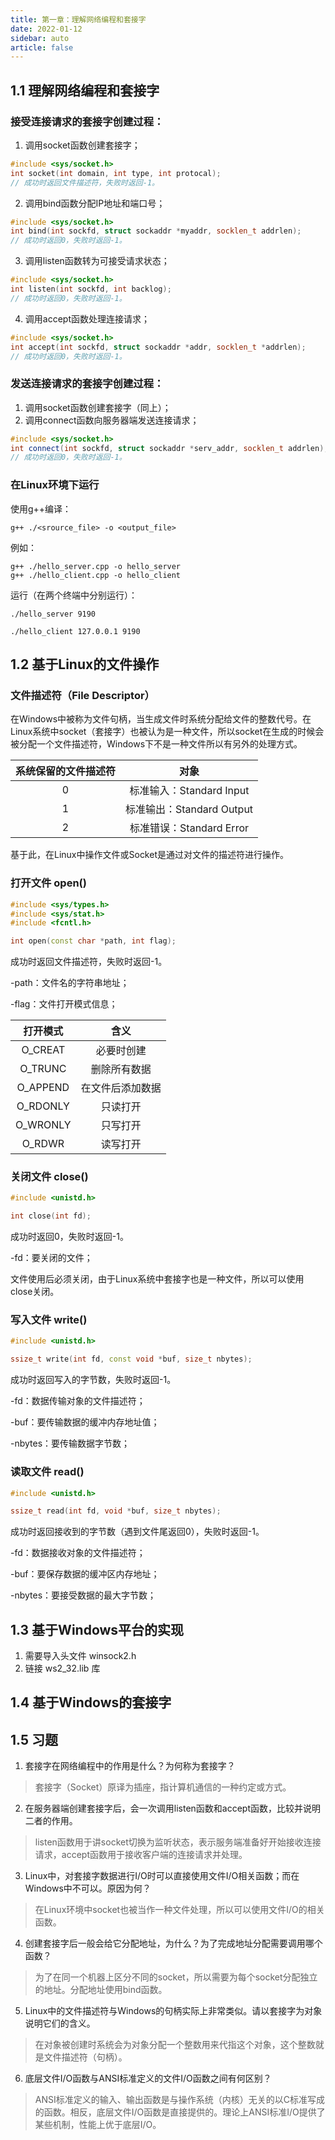 ```yaml
---
title: 第一章：理解网络编程和套接字
date: 2022-01-12
sidebar: auto
article: false
---
```


## 1.1 理解网络编程和套接字

### 接受连接请求的套接字创建过程：

1. 调用socket函数创建套接字；

```c++
#include <sys/socket.h>
int socket(int domain, int type, int protocal);
// 成功时返回文件描述符，失败时返回-1。
```

2. 调用bind函数分配IP地址和端口号；

```c++
#include <sys/socket.h>
int bind(int sockfd, struct sockaddr *myaddr, socklen_t addrlen);
// 成功时返回0，失败时返回-1。
```

3. 调用listen函数转为可接受请求状态；

```c++
#include <sys/socket.h>
int listen(int sockfd, int backlog);
// 成功时返回0，失败时返回-1。
```

4. 调用accept函数处理连接请求；

```c++
#include <sys/socket.h>
int accept(int sockfd, struct sockaddr *addr, socklen_t *addrlen);
// 成功时返回0，失败时返回-1。
```



### 发送连接请求的套接字创建过程：

1. 调用socket函数创建套接字（同上）；
2. 调用connect函数向服务器端发送连接请求；

```c++
#include <sys/socket.h>
int connect(int sockfd, struct sockaddr *serv_addr, socklen_t addrlen);
// 成功时返回0，失败时返回-1。
```



### 在Linux环境下运行

使用g++编译：

```shell
g++ ./<srource_file> -o <output_file>
```

例如：

```shell
g++ ./hello_server.cpp -o hello_server
g++ ./hello_client.cpp -o hello_client
```

运行（在两个终端中分别运行）：

```shell
./hello_server 9190
```

```shell
./hello_client 127.0.0.1 9190
```



## 1.2 基于Linux的文件操作

### 文件描述符（File Descriptor）

在Windows中被称为文件句柄，当生成文件时系统分配给文件的整数代号。在Linux系统中socket（套接字）也被认为是一种文件，所以socket在生成的时候会被分配一个文件描述符，Windows下不是一种文件所以有另外的处理方式。

| 系统保留的文件描述符 |           对象            |
| :------------------: | :-----------------------: |
|          0           | 标准输入：Standard Input  |
|          1           | 标准输出：Standard Output |
|          2           | 标准错误：Standard Error  |

基于此，在Linux中操作文件或Socket是通过对文件的描述符进行操作。

### 打开文件 open()

```c++
#include <sys/types.h>
#include <sys/stat.h>
#include <fcntl.h>

int open(const char *path, int flag);
```

成功时返回文件描述符，失败时返回-1。

-path：文件名的字符串地址；

-flag：文件打开模式信息；

| 打开模式 |       含义       |
| :------: | :--------------: |
| O_CREAT  |    必要时创建    |
| O_TRUNC  |   删除所有数据   |
| O_APPEND | 在文件后添加数据 |
| O_RDONLY |     只读打开     |
| O_WRONLY |     只写打开     |
|  O_RDWR  |     读写打开     |



### 关闭文件 close()

```c++
#include <unistd.h>

int close(int fd);
```

成功时返回0，失败时返回-1。

-fd：要关闭的文件；

文件使用后必须关闭，由于Linux系统中套接字也是一种文件，所以可以使用close关闭。



### 写入文件 write()

```c++
#include <unistd.h>

ssize_t write(int fd, const void *buf, size_t nbytes);
```

成功时返回写入的字节数，失败时返回-1。

-fd：数据传输对象的文件描述符；

-buf：要传输数据的缓冲内存地址值；

-nbytes：要传输数据字节数；



### 读取文件 read()

```c++
#include <unistd.h>

ssize_t read(int fd, void *buf, size_t nbytes);
```

成功时返回接收到的字节数（遇到文件尾返回0），失败时返回-1。

-fd：数据接收对象的文件描述符；

-buf：要保存数据的缓冲区内存地址；

-nbytes：要接受数据的最大字节数；



## 1.3 基于Windows平台的实现

1. 需要导入头文件 winsock2.h
2. 链接 ws2_32.lib 库



## 1.4 基于Windows的套接字



## 1.5 习题

1. 套接字在网络编程中的作用是什么？为何称为套接字？

> 套接字（Socket）原译为插座，指计算机通信的一种约定或方式。

2. 在服务器端创建套接字后，会一次调用listen函数和accept函数，比较并说明二者的作用。

> listen函数用于讲socket切换为监听状态，表示服务端准备好开始接收连接请求，accept函数用于接收客户端的连接请求并处理。

3. Linux中，对套接字数据进行I/O时可以直接使用文件I/O相关函数；而在Windows中不可以。原因为何？

> 在Linux环境中socket也被当作一种文件处理，所以可以使用文件I/O的相关函数。

4. 创建套接字后一般会给它分配地址，为什么？为了完成地址分配需要调用哪个函数？

> 为了在同一个机器上区分不同的socket，所以需要为每个socket分配独立的地址。分配地址使用bind函数。

5. Linux中的文件描述符与Windows的句柄实际上非常类似。请以套接字为对象说明它们的含义。

> 在对象被创建时系统会为对象分配一个整数用来代指这个对象，这个整数就是文件描述符（句柄）。

6. 底层文件I/O函数与ANSI标准定义的文件I/O函数之间有何区别？

> ANSI标准定义的输入、输出函数是与操作系统（内核）无关的以C标准写成的函数。相反，底层文件I/O函数是直接提供的。理论上ANSI标准I/O提供了某些机制，性能上优于底层I/O。

